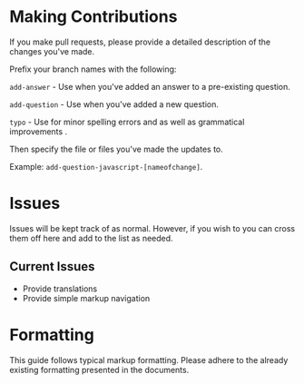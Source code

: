 # Making Contributions

If you make pull requests, please provide a detailed description of the changes you've made.

Prefix your branch names with the following:

`add-answer` - Use when you've added an answer to a pre-existing question.

`add-question` - Use when you've added a new question.

`typo` - Use for minor spelling errors and as well as grammatical improvements .

Then specify the file or files you've made the updates to.

Example: `add-question-javascript-[nameofchange]`.


# Issues

Issues will be kept track of as normal. However, if you wish to you can cross them off here and add to the list as needed.

## Current Issues

* Provide translations
* Provide simple markup navigation

# Formatting
This guide follows typical markup formatting. Please adhere to the already existing formatting presented in the documents.